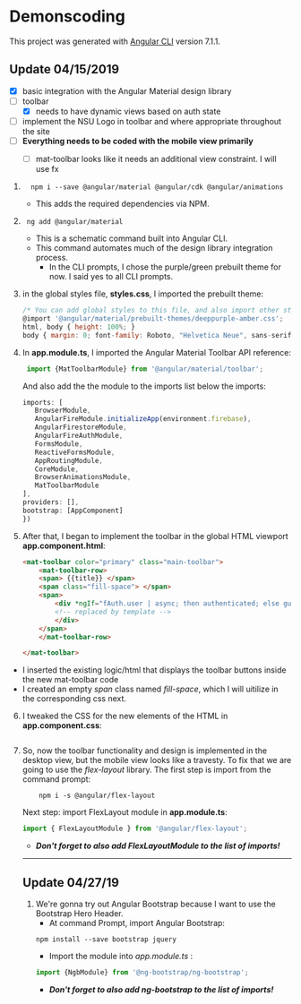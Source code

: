 # Demonscoding

This project was generated with [Angular CLI](https://github.com/angular/angular-cli) version 7.1.1.

## Update 04/15/2019

 - [x] basic integration with the Angular Material design library 
  - [ ] toolbar
    - [x] needs to have dynamic views based on auth state
 - [ ] implement the NSU Logo in toolbar and where appropriate throughout the site
 - [ ] **Everything needs to be coded with the mobile view primarily**
    - [ ] mat-toolbar looks like it needs an additional view constraint. I will use fx


1. ```
     npm i --save @angular/material @angular/cdk @angular/animations
    ```
    * This adds the required dependencies via NPM.

2. ```
    ng add @angular/material
    ```
    * This is a schematic command built into Angular CLI. 
    * This command automates much of the design library integration process.
        * In the CLI prompts, I chose the purple/green prebuilt theme for now. I said yes to all CLI prompts.

3. in the global styles file, **styles.css**, I imported the prebuilt theme:
    ```javascript
    /* You can add global styles to this file, and also import other style files */
    @import '@angular/material/prebuilt-themes/deeppurple-amber.css';
    html, body { height: 100%; }
    body { margin: 0; font-family: Roboto, "Helvetica Neue", sans-serif; }
    ```

4. In **app.module.ts**, I imported the Angular Material Toolbar API reference:
     ```javascript
      import {MatToolbarModule} from '@angular/material/toolbar';
     ```
     And also add the the module to the imports list below the imports:
     ```javascript
    imports: [
        BrowserModule,
        AngularFireModule.initializeApp(environment.firebase),
        AngularFirestoreModule,
        AngularFireAuthModule,
        FormsModule,
        ReactiveFormsModule,
        AppRoutingModule,
        CoreModule,
        BrowserAnimationsModule,
        MatToolbarModule
    ],
    providers: [],
    bootstrap: [AppComponent]
    })
     ```

5. After that, I began to implement the toolbar in the global HTML viewport **app.component.html**:
    ```HTML
    <mat-toolbar color="primary" class="main-toolbar">
        <mat-toolbar-row>
        <span> {{title}} </span>
        <span class="fill-space"> </span>
        <span>
            <div *ngIf="fAuth.user | async; then authenticated; else guest">
            <!-- replaced by template -->
            </div>
        </span>
        </mat-toolbar-row>

    </mat-toolbar>
    ```
 * I inserted the existing logic/html that displays the toolbar buttons inside the new mat-toolbar code
 * I created an empty *span* class named *fill-space*, which I will uitilize in the corresponding css next.

6. I tweaked the CSS for the new elements of the HTML in **app.component.css**:
    ```css

    ```

7. So, now the toolbar functionality and design is implemented in the desktop view, but the mobile view looks like a travesty. To fix that we are going to use the *flex-layout* library. The first step is import from the command prompt:
    ```
        npm i -s @angular/flex-layout 
    ```
    Next step: import FlexLayout module in **app.module.ts**:
    ```javascript
    import { FlexLayoutModule } from '@angular/flex-layout';
    ```
    * ***Don't forget to also add FlexLayoutModule to the list of imports!***

    --------------------------------
   ## Update 04/27/19
    1.  We're gonna try out Angular Bootstrap because I want to use the Bootstrap Hero Header.
        * At command Prompt, import Angular Bootstrap:
        ```
        npm install --save bootstrap jquery
        ```
        * Import the module into *app.module.ts* :
        ```javascript
        import {NgbModule} from '@ng-bootstrap/ng-bootstrap';
        ```
        * ***Don't forget to also add ng-bootstrap to the list of imports!***
    


    
